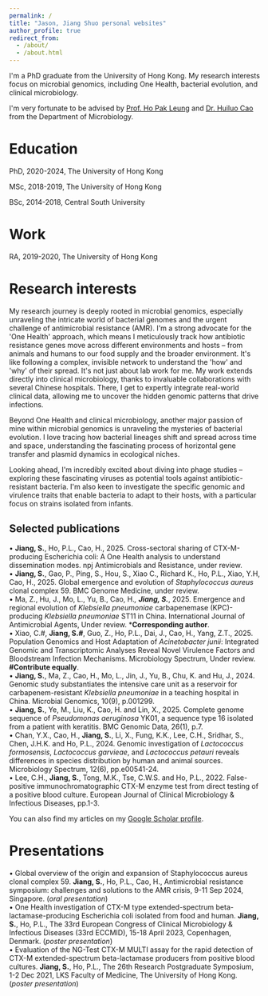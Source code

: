 ```yaml
---
permalink: /
title: "Jason, Jiang Shuo personal websites"
author_profile: true
redirect_from: 
  - /about/
  - /about.html
---
```


I'm a PhD graduate from the University of Hong Kong. My research interests focus on microbial genomics, including One Health, bacterial evolution, and clinical microbiology.

I'm very fortunate to be advised by [Prof. Ho Pak Leung](https://scholar.google.com.hk/citations?user=0FWUuOkAAAAJ&hl=en) and [Dr. Huiluo Cao](https://scholar.google.com/citations?user=AP7KbY0AAAAJ&hl=en) from the Department of Microbiology.

Education
======
PhD, 2020-2024, The University of Hong Kong 

MSc, 2018-2019, The University of Hong Kong 

BSc, 2014-2018, Central South University

Work
======
RA, 2019-2020, The University of Hong Kong

Research interests
======
My research journey is deeply rooted in microbial genomics, especially unraveling the intricate world of bacterial genomes and the urgent challenge of antimicrobial resistance (AMR). I'm a strong advocate for the 'One Health' approach, which means I meticulously track how antibiotic resistance genes move across different environments and hosts – from animals and humans to our food supply and the broader environment. It's like following a complex, invisible network to understand the 'how' and 'why' of their spread. It's not just about lab work for me. My work extends directly into clinical microbiology, thanks to invaluable collaborations with several Chinese hospitals. There, I get to expertly integrate real-world clinical data, allowing me to uncover the hidden genomic patterns that drive infections.

Beyond One Health and clinical microbiology, another major passion of mine within microbial genomics is unraveling the mysteries of bacterial evolution. I love tracing how bacterial lineages shift and spread across time and space, understanding the fascinating process of horizontal gene transfer and plasmid dynamics in ecological niches.

Looking ahead, I'm incredibly excited about diving into phage studies – exploring these fascinating viruses as potential tools against antibiotic-resistant bacteria. I'm also keen to investigate the specific genomic and virulence traits that enable bacteria to adapt to their hosts, with a particular focus on strains isolated from infants.

Selected publications
------
•	**Jiang, S.**, Ho, P.L., Cao, H., 2025. Cross-sectoral sharing of CTX-M-producing Escherichia coli: A One Health analysis to understand dissemination modes. npj Antimicrobials and Resistance, under review.   
•	**Jiang, S.**, Gao, P., Ping, S., Hou, S., Xiao C., Richard K., Ho, P.L., Xiao, Y.H, Cao, H., 2025. Global emergence and evolution of _Staphylococcus aureus_ clonal complex 59. BMC Genome Medicine, under review.   
•	Ma, Z., Hu, J., Mo, L., Yu, B., Cao, H.*, **Jiang, S.***, 2025. Emergence and regional evolution of _Klebsiella pneumoniae_ carbapenemase (KPC)-producing _Klebsiella pneumoniae_ ST11 in China. International Journal of Antimicrobial Agents, Under review. ***Corresponding author**.   
•	Xiao, C.#, **Jiang, S.#**, Guo, Z., Ho, P.L., Dai, J., Cao, H., Yang, Z.T., 2025. Population Genomics and Host Adaptation of _Acinetobacter junii_: Integrated Genomic and Transcriptomic Analyses Reveal Novel Virulence Factors and Bloodstream Infection Mechanisms. Microbiology Spectrum, Under review. **#Contribute equally**.   
•	**Jiang, S.**, Ma, Z., Cao, H., Mo, L., Jin, J., Yu, B., Chu, K. and Hu, J., 2024. Genomic study substantiates the intensive care unit as a reservoir for carbapenem-resistant _Klebsiella pneumoniae_ in a teaching hospital in China. Microbial Genomics, 10(9), p.001299.  
•	**Jiang, S.**, Ye, M., Liu, K., Cao, H. and Lin, X., 2025. Complete genome sequence of _Pseudomonas aeruginosa_ YK01, a sequence type 16 isolated from a patient with keratitis. BMC Genomic Data, 26(1), p.7.   
•	Chan, Y.X., Cao, H., **Jiang, S.**, Li, X., Fung, K.K., Lee, C.H., Sridhar, S., Chen, J.H.K. and Ho, P.L., 2024. Genomic investigation of _Lactococcus formosensis_, _Lactococcus garvieae_, and _Lactococcus petauri_ reveals differences in species distribution by human and animal sources. Microbiology Spectrum, 12(6), pp.e00541-24.      
•	Lee, C.H., **Jiang, S.**, Tong, M.K., Tse, C.W.S. and Ho, P.L., 2022. False-positive immunochromatographic CTX-M enzyme test from direct testing of a positive blood culture. European Journal of Clinical Microbiology & Infectious Diseases, pp.1-3.   

You can also find my articles on my [Google Scholar profile](https://scholar.google.com/citations?hl=en&user=P-zeYosAAAAJ&view_op=list_works&sortby=pubdate).


Presentations
======
•	Global overview of the origin and expansion of Staphylococcus aureus clonal complex 59. **Jiang, S.**, Ho, P.L., Cao, H., Antimicrobial resistance symposium: challenges and solutions to the AMR crisis, 9-11 Sep 2024, Singapore. (_oral presentation_)   
•	One Health investigation of CTX-M type extended-spectrum beta-lactamase-producing Escherichia coli isolated from food and human. **Jiang, S.**, Ho, P.L., The 33rd European Congress of Clinical Microbiology & Infectious Diseases (33rd ECCMID), 15-18 April 2023, Copenhagen, Denmark. (_poster presentation_)   
•	Evaluation of the NG-Test CTX-M MULTI assay for the rapid detection of CTX-M extended-spectrum beta-lactamase producers from positive blood cultures. **Jiang, S.**, Ho, P.L., The 26th Research Postgraduate Symposium, 1-2 Dec 2021, LKS Faculty of Medicine, The University of Hong Kong. (_poster presentation_)
